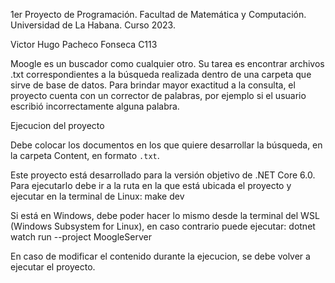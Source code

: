 1er Proyecto de Programación. Facultad de Matemática y Computación. Universidad de La Habana. Curso 2023.

Victor Hugo Pacheco Fonseca C113


Moogle es un buscador como cualquier otro. Su tarea es encontrar archivos .txt correspondientes a la búsqueda realizada dentro de una carpeta que sirve de base de datos. Para brindar mayor exactitud a la consulta, el proyecto cuenta con un corrector de palabras, por ejemplo si el usuario escribió incorrectamente alguna palabra.


Ejecucion del proyecto

Debe colocar los documentos en los que quiere desarrollar la búsqueda, en la carpeta
Content, en formato `.txt`. 

Este proyecto está desarrollado para la versión objetivo de .NET Core 6.0. Para ejecutarlo debe ir a la ruta en la que está ubicada el proyecto y ejecutar en la terminal de Linux:
make dev

Si está en Windows, debe poder hacer lo mismo desde la terminal del WSL (Windows Subsystem for Linux), en caso contrario puede ejecutar:
dotnet watch run --project MoogleServer

En caso de modificar el contenido durante la ejecucion, se debe volver a ejecutar el proyecto.


